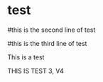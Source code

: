 
# test

#this is the second line of test

#this is the third line of test

This is a test

THIS IS TEST 3, V4